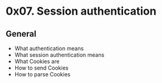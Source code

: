 # 0x07. Session authentication

## General
- What authentication means
- What session authentication means
- What Cookies are
- How to send Cookies
- How to parse Cookies
